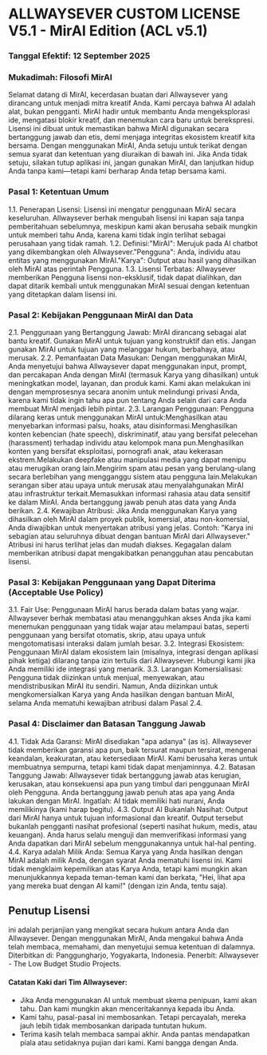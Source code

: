 # ALLWAYSEVER CUSTOM LICENSE V5.1 - MirAI Edition (ACL v5.1)

### Tanggal Efektif: 12 September 2025

### Mukadimah: Filosofi MirAI
Selamat datang di MirAI, kecerdasan buatan dari Allwaysever yang dirancang untuk menjadi mitra kreatif Anda. Kami percaya bahwa AI adalah alat, bukan pengganti. MirAI hadir untuk membantu Anda mengeksplorasi ide, mengatasi blokir kreatif, dan menemukan cara baru untuk berekspresi. Lisensi ini dibuat untuk memastikan bahwa MirAI digunakan secara bertanggung jawab dan etis, demi menjaga integritas ekosistem kreatif kita bersama. Dengan menggunakan MirAI, Anda setuju untuk terikat dengan semua syarat dan ketentuan yang diuraikan di bawah ini. Jika Anda tidak setuju, silakan tutup aplikasi ini, jangan gunakan MirAI, dan lanjutkan hidup Anda tanpa kami—tetapi kami berharap Anda tetap bersama kami.

### Pasal 1: Ketentuan Umum
1.1. Penerapan Lisensi: Lisensi ini mengatur penggunaan MirAI secara keseluruhan. Allwaysever berhak mengubah lisensi ini kapan saja tanpa pemberitahuan sebelumnya, meskipun kami akan berusaha sebaik mungkin untuk memberi tahu Anda, karena kami tidak ingin terlihat sebagai perusahaan yang tidak ramah.
1.2. Definisi:"MirAI": Merujuk pada AI chatbot yang dikembangkan oleh Allwaysever."Pengguna": Anda, individu atau entitas yang menggunakan MirAI."Karya": Output atau hasil yang dihasilkan oleh MirAI atas perintah Pengguna.
1.3. Lisensi Terbatas: Allwaysever memberikan Pengguna lisensi non-eksklusif, tidak dapat dialihkan, dan dapat ditarik kembali untuk menggunakan MirAI sesuai dengan ketentuan yang ditetapkan dalam lisensi ini.

### Pasal 2: Kebijakan Penggunaan MirAI dan Data
2.1. Penggunaan yang Bertanggung Jawab: MirAI dirancang sebagai alat bantu kreatif. Gunakan MirAI untuk tujuan yang konstruktif dan etis. Jangan gunakan MirAI untuk tujuan yang melanggar hukum, berbahaya, atau merusak.
2.2. Pemanfaatan Data Masukan: Dengan menggunakan MirAI, Anda menyetujui bahwa Allwaysever dapat menggunakan input, prompt, dan percakapan Anda dengan MirAI (termasuk Karya yang dihasilkan) untuk meningkatkan model, layanan, dan produk kami. Kami akan melakukan ini dengan memprosesnya secara anonim untuk melindungi privasi Anda, karena kami tidak ingin tahu apa pun tentang Anda selain dari cara Anda membuat MirAI menjadi lebih pintar.
2.3. Larangan Penggunaan: Pengguna dilarang keras untuk menggunakan MirAI untuk:Menghasilkan atau menyebarkan informasi palsu, hoaks, atau disinformasi.Menghasilkan konten kebencian (hate speech), diskriminatif, atau yang bersifat pelecehan (harassment) terhadap individu atau kelompok mana pun.Menghasilkan konten yang bersifat eksploitasi, pornografi anak, atau kekerasan ekstrem.Melakukan deepfake atau manipulasi media yang dapat menipu atau merugikan orang lain.Mengirim spam atau pesan yang berulang-ulang secara berlebihan yang mengganggu sistem atau pengguna lain.Melakukan serangan siber atau upaya untuk merusak atau menyalahgunakan MirAI atau infrastruktur terkait.Memasukkan informasi rahasia atau data sensitif ke dalam MirAI. Anda bertanggung jawab penuh atas data yang Anda berikan.
2.4. Kewajiban Atribusi: Jika Anda menggunakan Karya yang dihasilkan oleh MirAI dalam proyek publik, komersial, atau non-komersial, Anda diwajibkan untuk menyertakan atribusi yang jelas. Contoh: "Karya ini sebagian atau seluruhnya dibuat dengan bantuan MirAI dari Allwaysever." Atribusi ini harus terlihat jelas dan mudah diakses. Kegagalan dalam memberikan atribusi dapat mengakibatkan penangguhan atau pencabutan lisensi.

### Pasal 3: Kebijakan Penggunaan yang Dapat Diterima (Acceptable Use Policy)
3.1. Fair Use: Penggunaan MirAI harus berada dalam batas yang wajar. Allwaysever berhak membatasi atau menangguhkan akses Anda jika kami menemukan penggunaan yang tidak wajar atau melampaui batas, seperti penggunaan yang bersifat otomatis, skrip, atau upaya untuk mengotomatisasi interaksi dalam jumlah besar.
3.2. Integrasi Ekosistem: Penggunaan MirAI dalam ekosistem lain (misalnya, integrasi dengan aplikasi pihak ketiga) dilarang tanpa izin tertulis dari Allwaysever. Hubungi kami jika Anda memiliki ide integrasi yang menarik.
3.3. Larangan Komersialisasi: Pengguna tidak diizinkan untuk menjual, menyewakan, atau mendistribusikan MirAI itu sendiri. Namun, Anda diizinkan untuk mengkomersialkan Karya yang Anda hasilkan dengan bantuan MirAI, selama Anda mematuhi kewajiban atribusi dalam Pasal 2.4.

### Pasal 4: Disclaimer dan Batasan Tanggung Jawab
4.1. Tidak Ada Garansi: MirAI disediakan "apa adanya" (as is). Allwaysever tidak memberikan garansi apa pun, baik tersurat maupun tersirat, mengenai keandalan, keakuratan, atau ketersediaan MirAI. Kami berusaha keras untuk membuatnya sempurna, tetapi kami tidak dapat menjaminnya.
4.2. Batasan Tanggung Jawab: Allwaysever tidak bertanggung jawab atas kerugian, kerusakan, atau konsekuensi apa pun yang timbul dari penggunaan MirAI oleh Pengguna. Anda bertanggung jawab penuh atas apa yang Anda lakukan dengan MirAI. Ingatlah: AI tidak memiliki hati nurani, Anda memilikinya (kami harap begitu).
4.3. Output AI Bukanlah Nasihat: Output dari MirAI hanya untuk tujuan informasional dan kreatif. Output tersebut bukanlah pengganti nasihat profesional (seperti nasihat hukum, medis, atau keuangan). Anda harus selalu menguji dan memverifikasi informasi yang Anda dapatkan dari MirAI sebelum menggunakannya untuk hal-hal penting.
4.4. Karya adalah Milik Anda: Semua Karya yang Anda hasilkan dengan MirAI adalah milik Anda, dengan syarat Anda mematuhi lisensi ini. Kami tidak mengklaim kepemilikan atas Karya Anda, tetapi kami mungkin akan menunjukkannya kepada teman-teman kami dan berkata, "Hei, lihat apa yang mereka buat dengan AI kami!" (dengan izin Anda, tentu saja).

## Penutup Lisensi
ini adalah perjanjian yang mengikat secara hukum antara Anda dan Allwaysever. Dengan menggunakan MirAI, Anda mengakui bahwa Anda telah membaca, memahami, dan menyetujui semua ketentuan di dalamnya.
Diterbitkan di: Panggungharjo, Yogyakarta, Indonesia.
Penerbit: Allwaysever - The Low Budget Studio Projects.

#### Catatan Kaki dari Tim Allwaysever:
- Jika Anda menggunakan AI untuk membuat skema penipuan, kami akan tahu. Dan kami mungkin akan menceritakannya kepada ibu Anda.
- Kami tahu, pasal-pasal ini membosankan. Tetapi percayalah, mereka jauh lebih tidak membosankan daripada tuntutan hukum.
- Terima kasih telah membaca sampai akhir. Anda pantas mendapatkan piala atau setidaknya pujian dari kami. Kami bangga dengan Anda.
